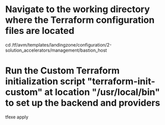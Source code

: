 # Navigate to the working directory where the Terraform configuration files are located
cd /tf/avm/templates/landingzone/configuration/2-solution_accelerators/management/bastion_host

# Run the **Custom** Terraform initialization script "terraform-init-custom" at location "/usr/local/bin" to set up the backend and providers
tfexe apply